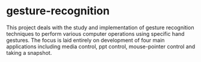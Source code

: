 # gesture-recognition
This project deals with the study and implementation of gesture recognition techniques to perform various computer operations using specific hand gestures. The focus is laid entirely on development of four main applications including
media control, 
ppt control, mouse-pointer control and 
taking a snapshot.
